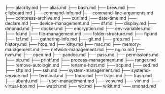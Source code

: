 ├── alacrity.md
├── alias.md
├── bash.md
├── brew.md
├── clipboard.md
├── command-info.md
├── command-line-arguments.md
├── compress-archive.md
├── curl.md
├── date-time.md
├── declare.md
├── device-management.md
├── df.md
├── display.md
├── dmonad.md
├── docker.md
├── encryption.md
├── env-variables.md
├── fd.md
├── file-management.md
├── folder-structure.md
├── ftp.md
├── fzf.md
├── gathering-info.md
├── git.md
├── grep.md
├── history.md
├── htop.md
├── kitty.md
├── mac.md
├── memory-management.md
├── network-management.md
├── nginx.md
├── nvm.md
├── open.md
├── pandoc.md
├── pass.md
├── permissions.md
├── pip.md
├── printf.md
├── process-management.md
├── ranger.md
├── remove-autologin.md
├── rename-host.md
├── scp.md
├── sed.md
├── sftp.md
├── ssh.md
├── system-management.md
├── systemd-service.md
├── terminal.md
├── tmux.md
├── trans.md
├── trash.md
├── ubuntu.md
├── user-management.md
├── venv.md
├── vim.md
├── virtual-box.md
├── watch.md
├── wc.md
├── wikit.md
└── xmonad.md

